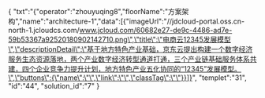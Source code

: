 {
	"txt":"{\"operator\":\"zhouyuqing8\",\"floorName\":\"方案架构\",\"name\":\"architecture-1\",\"data\":[{\"imageUrl\":\"//jdcloud-portal.oss.cn-north-1.jcloudcs.com/www.jcloud.com/60682e27-de9c-4486-ad7e-59b53367a92520180902142710.png\",\"title\":\"电商云12345发展模型\",\"descriptionDetail\":\"基于地方特色产业基础，京东云提出构建一个数字经济服务生态资源落地，两个产业数字经济转型通道打通，三个产业链基础服务体系共建，四个企业竞争力提升计划，地方特色产业五化协同的“12345”发展模型。\",\"buttons\":{\"name\":\"\",\"link\":\"\",\"classTag\":\"\"}}]}",
	"templet":"31",
	"id":"44",
	"solution_id":"7"
}